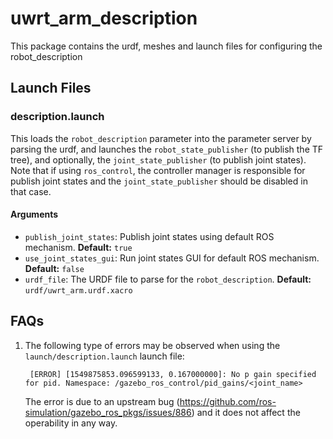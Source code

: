 # uwrt_arm_description

This package contains the urdf, meshes and launch files for configuring the robot_description

## Launch Files

### description.launch

This loads the `robot_description` parameter into the parameter server by parsing the urdf, and launches the `robot_state_publisher` (to publish the TF tree), and optionally, the `joint_state_publisher` (to publish joint states). Note that if using `ros_control`, the controller manager is responsible for publish joint states and the `joint_state_publisher` should be disabled in that case.

#### Arguments

- `publish_joint_states`: Publish joint states using default ROS mechanism. **Default:** `true`
- `use_joint_states_gui`: Run joint states GUI for default ROS mechanism. **Default:** `false`
- `urdf_file`: The URDF file to parse for the `robot_description`. **Default:** `urdf/uwrt_arm.urdf.xacro`

## FAQs

1. The following type of errors may be observed when using the `launch/description.launch` launch file:

        [ERROR] [1549875853.096599133, 0.167000000]: No p gain specified for pid. Namespace: /gazebo_ros_control/pid_gains/<joint_name>

    The error is due to an upstream bug (https://github.com/ros-simulation/gazebo_ros_pkgs/issues/886) and it does not affect the operability in any way.
